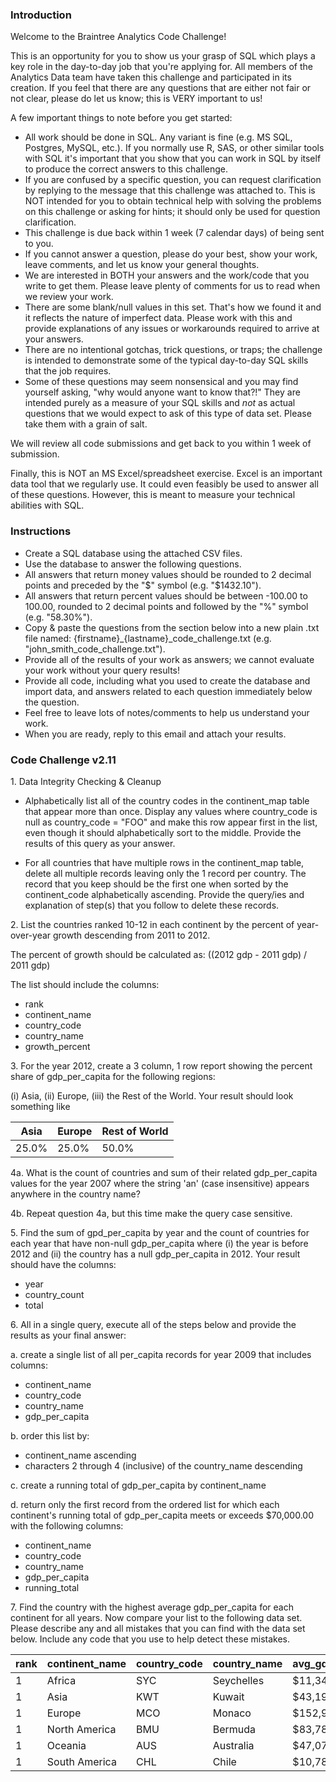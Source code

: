 ### Introduction

Welcome to the Braintree Analytics Code Challenge!

This is an opportunity for you to show us your grasp of SQL which plays a key role in the day-to-day job that you're applying for. All members of the Analytics Data team have taken this challenge and participated in its creation. If you feel that there are any questions that are either not fair or not clear, please do let us know; this is VERY important to us!

A few important things to note before you get started:

- All work should be done in SQL. Any variant is fine (e.g. MS SQL, Postgres, MySQL, etc.). If you normally use R, SAS, or other similar tools with SQL it's important that you show that you can work in SQL by itself to produce the correct answers to this challenge.
- If you are confused by a specific question, you can request clarification by replying to the message that this challenge was attached to. This is NOT intended for you to obtain technical help with solving the problems on this challenge or asking for hints; it should only be used for question clarification.
- This challenge is due back within 1 week (7 calendar days) of being sent to you.
- If you cannot answer a question, please do your best, show your work, leave comments, and let us know your general thoughts.
- We are interested in BOTH your answers and the work/code that you write to get them. Please leave plenty of comments for us to read when we review your work.
- There are some blank/null values in this set. That's how we found it and it reflects the nature of imperfect data. Please work with this and provide explanations of any issues or workarounds required to arrive at your answers.
- There are no intentional gotchas, trick questions, or traps; the challenge is intended to demonstrate some of the typical day-to-day SQL skills that the job requires.
- Some of these questions may seem nonsensical and you may find yourself asking, "why would anyone want to know that?!" They are intended purely as a measure of your SQL skills and _not_ as actual questions that we would expect to ask of this type of data set. Please take them with a grain of salt.

We will review all code submissions and get back to you within 1 week of submission.

Finally, this is NOT an MS Excel/spreadsheet exercise. Excel is an important data tool that we regularly use. It could even feasibly be used to answer all of these questions. However, this is meant to measure your technical abilities with SQL.

### Instructions

- Create a SQL database using the attached CSV files.
- Use the database to answer the following questions.
- All answers that return money values should be rounded to 2 decimal points and preceded by the "$" symbol (e.g. "$1432.10").
- All answers that return percent values should be between -100.00 to 100.00, rounded to 2 decimal points and followed by the "%" symbol (e.g. "58.30%").
- Copy & paste the questions from the section below into a new plain .txt file named: {firstname}_{lastname}_code_challenge.txt (e.g. "john_smith_code_challenge.txt").
- Provide all of the results of your work as answers; we cannot evaluate your work without your query results!
- Provide all code, including what you used to create the database and import data, and answers related to each question immediately below the question.
- Feel free to leave lots of notes/comments to help us understand your work.
- When you are ready, reply to this email and attach your results.
 
### Code Challenge v2.11

1\. Data Integrity Checking & Cleanup

- Alphabetically list all of the country codes in the continent_map table that appear more than once. Display any values where country_code is null as country_code = "FOO" and make this row appear first in the list, even though it should alphabetically sort to the middle. Provide the results of this query as your answer.

- For all countries that have multiple rows in the continent_map table, delete all multiple records leaving only the 1 record per country. The record that you keep should be the first one when sorted by the continent_code alphabetically ascending. Provide the query/ies and explanation of step(s) that you follow to delete these records.

2\. List the countries ranked 10-12 in each continent by the percent of year-over-year growth descending from 2011 to 2012.

The percent of growth should be calculated as: ((2012 gdp - 2011 gdp) / 2011 gdp)

The list should include the columns:

- rank
- continent_name
- country_code
- country_name
- growth_percent

3\. For the year 2012, create a 3 column, 1 row report showing the percent share of gdp_per_capita for the following regions:

(i) Asia, (ii) Europe, (iii) the Rest of the World. Your result should look something like

 Asia  | Europe | Rest of World 
------ | ------ | -------------
25.0%  | 25.0%  | 50.0%

4a\. What is the count of countries and sum of their related gdp_per_capita values for the year 2007 where the string 'an' (case insensitive) appears anywhere in the country name?

4b\. Repeat question 4a, but this time make the query case sensitive.

5\. Find the sum of gpd_per_capita by year and the count of countries for each year that have non-null gdp_per_capita where (i) the year is before 2012 and (ii) the country has a null gdp_per_capita in 2012. Your result should have the columns:

- year
- country_count
- total

6\. All in a single query, execute all of the steps below and provide the results as your final answer:

a. create a single list of all per_capita records for year 2009 that includes columns:

- continent_name
- country_code
- country_name
- gdp_per_capita

b. order this list by:

- continent_name ascending
- characters 2 through 4 (inclusive) of the country_name descending

c. create a running total of gdp_per_capita by continent_name

d. return only the first record from the ordered list for which each continent's running total of gdp_per_capita meets or exceeds $70,000.00 with the following columns:

- continent_name
- country_code
- country_name
- gdp_per_capita
- running_total

7\. Find the country with the highest average gdp_per_capita for each continent for all years. Now compare your list to the following data set. Please describe any and all mistakes that you can find with the data set below. Include any code that you use to help detect these mistakes.

rank | continent_name | country_code | country_name | avg_gdp_per_capita 
---- | -------------- | ------------ | ------------ | -----------------
   1 | Africa         | SYC          | Seychelles   |         $11,348.66
   1 | Asia           | KWT          | Kuwait       |         $43,192.49
   1 | Europe         | MCO          | Monaco       |        $152,936.10
   1 | North America  | BMU          | Bermuda      |         $83,788.48
   1 | Oceania        | AUS          | Australia    |         $47,070.39
   1 | South America  | CHL          | Chile        |         $10,781.71